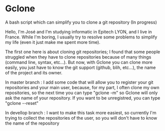 # Gclone
A bash script which can simplify you to clone a git repository (In progress)

Hello, I'm José and I'm studying informatic in Epitech LYON, and I live in France.
While I'm boring, I usually try to resolve some problems to simplify my life (even it just make me spent more time).

The first one here is about cloning git repositories; I found that some people struggled when they have to clone repositories
because of many things (command line, syntax, etc...).
But now, with Gclone you can clone more easily, you just have to know the git support (github, blih, etc...), the
name of the project and its owner.

In master branch :
I add some code that will allow you to register your git repositories and your main user, because, for my part,
I often clone my own repositories, so the next time you can type "gclone -m" so Gclone will only ask the name of your
repository. If you want to be unregistred, you can type "gclone --reset"


In devellop branch :
I want to make this task more easiest, so currently I'm trying to collect the repositories of
the user, so you will don't have to know the name of the repository
